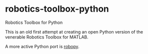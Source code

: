 # robotics-toolbox-python
Robotics Toolbox for Python

This is an old first attempt at creating an open Python version of the venerable Robotics Toolbox for MATLAB.

A more active Python port is [robopy](https://github.com/adityadua24/robopy).

